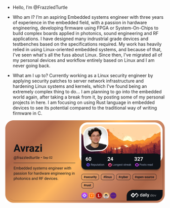 - Hello, I’m @FrazzledTurtle

- Who am I?
    I’m an aspiring Embedded systems engineer with three years of experience in the embedded field, with a passion in hardware engineering, developing firmware using FPGA or System-On-Chips to build complex boards applied in photonics, sound engineering and RF applications. I have designed many indrustrial grade devices and testbenches based on the specifications required. My work has heavily relied in using Linux-oriented embedded systems, and because of that, I've seen what's all the fuss about Linux. Since then, I've migrated all of my personal devices and workflow entirely based on Linux and I am never going back.

- What am I up to?
Currently working as a Linux security engineer by applying security patches to server network infrastructure and hardening Linux systems and kernels, which I've found being an extremely complex thing to do... 
I am planning to go into the embedded world again, after taking a break from it, by posting some of my personal projects in here. I am focusing on using Rust language in embedded devices to see its potential compared to the traditional way of writing firmware in C.

<a href="https://app.daily.dev/frazzledturtle"><img src="./devcard.png" width="800" alt="heart's Dev Card" /></a>


